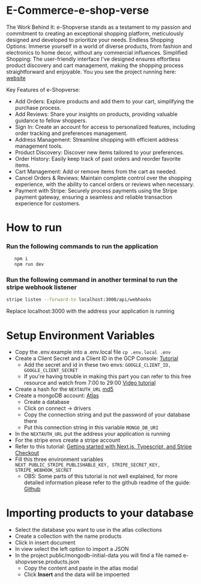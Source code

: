 # E-Commerce-e-shop-verse

The Work Behind It: e-Shopverse stands as a testament to my passion and commitment to creating an exceptional shopping platform, meticulously designed and developed to prioritize your needs. Endless Shopping Options: Immerse yourself in a world of diverse products, from fashion and electronics to home decor, without any commercial influences. Simplified Shopping: The user-friendly interface I've designed ensures effortless product discovery and cart management, making the shopping process straightforward and enjoyable.
You you see the project running here: [website](https://e-commerce-e-shop-verse.vercel.app/)

Key Features of e-Shopverse:
* Add Orders: Explore products and add them to your cart, simplifying the purchase process.
* Add Reviews: Share your insights on products, providing valuable guidance to fellow shoppers.
* Sign In: Create an account for access to personalized features, including order tracking and preferences management.
* Address Management: Streamline shopping with efficient address management tools.
* Product Discovery: Discover new items tailored to your preferences.
* Order History: Easily keep track of past orders and reorder favorite items.
* Cart Management: Add or remove items from the cart as needed.
* Cancel Orders & Reviews: Maintain complete control over the shopping experience, with the ability to cancel orders or reviews when necessary.
* Payment with Stripe: Securely process payments using the Stripe payment gateway, ensuring a seamless and reliable transaction experience for customers.

# How to run

### Run the following commands to run the application
```bash
   npm i
   npm run dev
```
### Run the following command in another terminal to run the stripe webhook listener
```bash
stripe listen --forward-to localhost:3000/api/webhooks
```
Replace localhost:3000 with the address your application is running

# Setup Environment Variables
* Copy the .env.example into a .env.local file `cp .env.local .env`
* Create a Client Secret and a Client ID in the GCP Console: [Tutorial](https://developers.google.com/workspace/guides/create-credentials#web-application)
  * Add the secret and id in these two envs:
  `GOOGLE_CLIENT_ID, GOOGLE_CLIENT_SECRET`
  * If you're having trouble in making this part you can refer to this free resource and watch from 7:00 to 29:00 [Video tutorial](https://www.youtube.com/watch?v=dTFXufTgfOE&t=1403s&ab_channel=CodingWithDawid)
* Create a hash for the `NEXTAUTH_URL` [md5](https://www.md5hashgenerator.com/)
* Create a mongoDB account: [Atlas](https://www.mongodb.com/atlas)
  * Create a database
  * Click on connect -> drivers
  * Copy the connection string and put the password of your database there
  * Put this connection string in this variable `MONGO_DB_URI`
* In the `NEXTAUTH_URL` put the address your application is running
* For the stripe envs create a stripe account
* Refer to this tutorial: [Getting started with Next.js, Typescript, and Stripe Checkout](https://vercel.com/guides/getting-started-with-nextjs-typescript-stripe)
* Fill this three environment variables `NEXT_PUBLIC_STRIPE_PUBLISHABLE_KEY, STRIPE_SECRET_KEY, STRIPE_WEBHOOK_SECRET`
  * OBS: Some parts of this tutorial is not well explained, for more detailed information please refer to the github readme of the guide: [Github](https://github.com/vercel/next.js/tree/canary/examples/with-stripe-typescript)

# Importing products to your database
* Select the database you want to use in the atlas collections
* Create a collection with the name products
* Click in insert document
* In view select the left option to import a JSON
* In the project public/mongodb-initial-data you will find a file named e-shopvserse.products.json
  * Copy the content and paste in the atlas modal
  * Click **Insert** and the data will be impoerted

